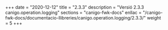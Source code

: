 +++
date        = "2020-12-12"
title       = "2.3.3"
description = "Versió 2.3.3 canigo.operation.logging"
sections    = "canigo-fwk-docs"
enllac		= "/canigo-fwk-docs/documentacio-llibreries/canigo.operation.logging/2.3.3/"
weight		= 5
+++
